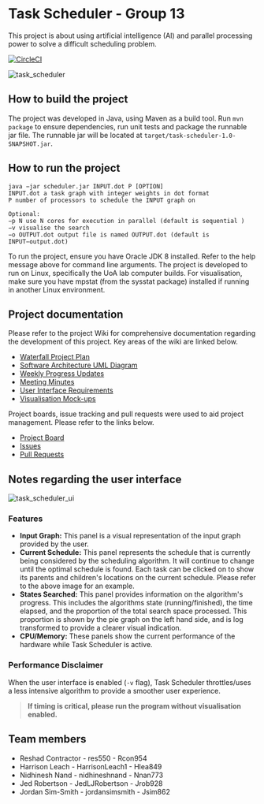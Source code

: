 # Task Scheduler - Group 13
This project is about using artificial intelligence (AI) and parallel processing power to solve a
difficult scheduling problem.

[![CircleCI](https://circleci.com/gh/jordansimsmith/task-scheduler/tree/master.svg?style=svg&circle-token=c48171477558fe26614b73a159c316c8658e152b)](https://circleci.com/gh/jordansimsmith/task-scheduler/tree/master)

![task_scheduler](https://user-images.githubusercontent.com/18223858/63645326-a53b9500-c74f-11e9-9061-ce0cea30c0a9.png)

## How to build the project
The project was developed in Java, using Maven as a build tool. Run `mvn package` to ensure dependencies, run unit tests and package the runnable jar file. The runnable jar will be located at `target/task-scheduler-1.0-SNAPSHOT.jar`. 

## How to run the project
```
java −jar scheduler.jar INPUT.dot P [OPTION]
INPUT.dot a task graph with integer weights in dot format
P number of processors to schedule the INPUT graph on

Optional: 
−p N use N cores for execution in parallel (default is sequential )
−v visualise the search
−o OUTPUT.dot output file is named OUTPUT.dot (default is INPUT−output.dot)
```
To run the project, ensure you have Oracle JDK 8 installed. Refer to the help message above for command line arguments. The project is developed to run on Linux, specifically the UoA lab computer builds. For visualisation, make sure you have mpstat (from the sysstat package) installed if running in another Linux environment. 

## Project documentation
Please refer to the project Wiki for comprehensive documentation regarding the development of this project. Key areas of the wiki are linked below.
- [Waterfall Project Plan](https://github.com/jordansimsmith/task-scheduler/wiki/Project-Plan)
- [Software Architecture UML Diagram](https://github.com/jordansimsmith/task-scheduler/wiki/High-Level-Design-(HLD)-UML-Diagram)
- [Weekly Progress Updates](https://github.com/jordansimsmith/task-scheduler/wiki/Weekly-Progress-Updates)
- [Meeting Minutes](https://github.com/jordansimsmith/task-scheduler/wiki/Meeting-Agendas-and-Minutes)
- [User Interface Requirements](https://github.com/jordansimsmith/task-scheduler/wiki/Visualization-Requirements)
- [Visualisation Mock-ups](https://github.com/jordansimsmith/task-scheduler/wiki/Visualization-Mock-ups)

Project boards, issue tracking and pull requests were used to aid project management. Please refer to the links below.
- [Project Board](https://github.com/jordansimsmith/task-scheduler/projects/1)
- [Issues](https://github.com/jordansimsmith/task-scheduler/issues?utf8=%E2%9C%93&q=)
- [Pull Requests](https://github.com/jordansimsmith/task-scheduler/pulls?utf8=%E2%9C%93&q=)

## Notes regarding the user interface
![task_scheduler_ui](https://user-images.githubusercontent.com/18223858/63645426-40ce0500-c752-11e9-8037-2fe99f3f9286.png)
### Features
- **Input Graph:** This panel is a visual representation of the input graph provided by the user.
- **Current Schedule:** This panel represents the schedule that is currently being considered by the scheduling algorithm. It will continue to change until the optimal schedule is found. Each task can be clicked on to show its parents and children's locations on the current schedule. Please refer to the above image for an example.
- **States Searched:** This panel provides information on the algorithm's progress. This includes the algorithms state (running/finished), the time elapsed, and the proportion of the total search space processed. This proportion is shown by the pie graph on the left hand side, and is log transformed to provide a clearer visual indication.
- **CPU/Memory:** These panels show the current performance of the hardware while Task Scheduler is active.

### Performance Disclaimer
When the user interface is enabled (`-v` flag), Task Scheduler throttles/uses a less intensive algorithm to provide a smoother user experience. 
> **If timing is critical, please run the program without visualisation enabled.**

## Team members
- Reshad Contractor - res550 - Rcon954
- Harrison Leach - HarrisonLeach1 - Hlea849
- Nidhinesh Nand - nidhineshnand - Nnan773
- Jed Robertson - JedLJRobertson - Jrob928
- Jordan Sim-Smith - jordansimsmith - Jsim862
